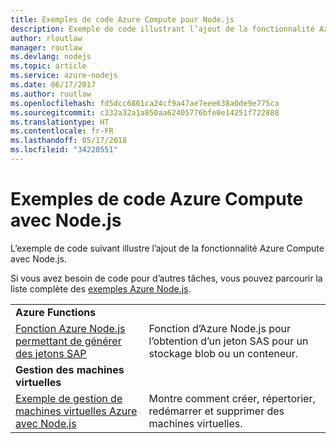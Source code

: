 ```yaml
---
title: Exemples de code Azure Compute pour Node.js
description: Exemple de code illustrant l’ajout de la fonctionnalité Azure Compute avec Node.js.
author: rloutlaw
manager: routlaw
ms.devlang: nodejs
ms.topic: article
ms.service: azure-nodejs
ms.date: 06/17/2017
ms.author: routlaw
ms.openlocfilehash: fd5dcc6861ca24cf9a47ae7eee638a0de9e775ca
ms.sourcegitcommit: c332a32a1a850aa62405776bfe0e14251f722888
ms.translationtype: HT
ms.contentlocale: fr-FR
ms.lasthandoff: 05/17/2018
ms.locfileid: "34220551"
---
```

# <a name="azure-compute-with-nodejs-code-samples"></a>Exemples de code Azure Compute avec Node.js

L’exemple de code suivant illustre l’ajout de la fonctionnalité Azure Compute avec Node.js.

Si vous avez besoin de code pour d’autres tâches, vous pouvez parcourir la liste complète des [exemples Azure Node.js](https://azure.microsoft.com/resources/samples/?term=nodejs).

| | |
|---|---|
| **Azure Functions** ||
| [Fonction Azure Node.js permettant de générer des jetons SAP](https://azure.microsoft.com/resources/samples/functions-node-sas-token/) | Fonction d’Azure Node.js pour l’obtention d’un jeton SAS pour un stockage blob ou un conteneur. |
| **Gestion des machines virtuelles** ||
| [Exemple de gestion de machines virtuelles Azure avec Node.js](https://github.com/Azure-Samples/compute-node-manage-vm) | Montre comment créer, répertorier, redémarrer et supprimer des machines virtuelles. |